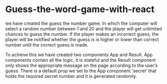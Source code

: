 # Guess-the-word-game-with-react
we have created the guess the number game. In which the computer will select a random number between 1 and 20 and the player will get unlimited chances to guess the number. If the player makes an incorrect guess, the player will be notified whether the guess is is higher or lower than correct number until the correct guess is made.

To achieve this we have created two components App and Result. App components contain all the logic, it is stateful and the Result component only shows the appropriate message on the page according to the user’s guess. There is a default prop we set to the App component ‘secret’ that holds the required secret number and it is generated randomly.

